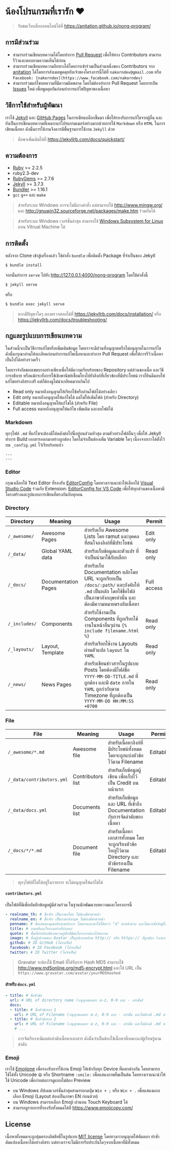 # น้องโปรแกรมที่เรารัก ❤

> รับชมเว็บบล็อกออนไลน์ได้ที่ https://anitation.github.io/nong-program/

## การมีส่วนร่วม

- สามารถร่วมเขียนบทความได้โดยทำการ [Pull Request](https://github.com/anitation/nong-program/pulls) เพื่อให้ทาง Contributors สามารถรีวิวและตอบถามความเห็นได้ก่อน
- สามารถร่วมเขียนบทความอีกทางได้โดยการเข้าร่วมเป็นส่วนหนึ่งของ Contributors จาก [anitation](https://github.com/anitation) ได้โดยการส่งเมลพูดคุยกับเจ้าของโครงการนี้ได้ที่ `nakorndev@gmail.com` หรือ `Facebook: [nakorndev](https://www.facebook.com/nakorndev)`
- สามารถร่วมแก้ไขบทความที่มีความผิดพลาด โดยไม่ต้องทำการ Pull Request โดยการเปิด [Issues](https://github.com/anitation/nong-program/issues) ใหม่ เพื่อพูดคุยกันก่อนทำการแก้ไขปัญหาของเนื้อหา

## วิธีการใช้สำหรับผู้พัฒนา

เราใช้ [Jekyll](jekyllrb.com) และ [GitHub Pages](https://pages.github.com) ในการเขียนบล็อกขึ้นมา เพื่อให้รองรับการแก้ไขจากผู้อื่น และยังเป็นการเขียนบทความที่เหมาะแก่โปรแกรมเมอร์อย่างมากด้วยการใช้ `Markdown` หรือ `HTML` ในการเขียนเนื้อหา ดังนั้นการใช้งานจึงควรมีพื้นฐานการใช้งาน `Jekyll` ด้วย

> ศึกษาเพิ่มเติมได้ที่ https://jekyllrb.com/docs/quickstart/

## ความต้องการ

- [Ruby](https://rubyinstaller.org/downloads/) >= 2.2.5
- ruby2.3-dev
- [RubyGems](https://rubygems.org/pages/download) >= 2.7.6
- [Jekyll](https://jekyllrb.com/) >= 3.7.3
- [Bundler](http://bundler.io/) >= 1.16.1
- `gcc` `g++` และ `make`

> สำหรับระบบ Windows อาจจะไม่มีบางคำสั่ง แต่สามารถใช้ http://www.mingw.org/ และ http://gnuwin32.sourceforge.net/packages/make.htm ร่วมกันได้

> สำหรับระบบ Windows เวอร์ชั่นล่าสุด สามารถใช้ [Windows Subsystem for Linux](https://docs.microsoft.com/en-us/windows/wsl/install-win10) แทน Vitrual Machine ได้

## การติดตั้ง

หลังจาก Clone เข้าสู่เครื่องแล้ว ใช้คำสั่ง `bundle` เพื่อติดตั้ง Package ที่จำเป็นของ Jekyll

```bash
$ bundle install
```

จากนั้นทำการ `serve` ไปยัง http://127.0.0.1:4000/nong-program โดยใช้คำสั่งนี้

```bash
$ jekyll serve
```

หรือ

```bash
$ bundle exec jekyll serve
```

> หากมีปัญหาใดๆ ลองตรวจสอบได้ที่ https://jekyllrb.com/docs/installation/ หรือ https://jekyllrb.com/docs/troubleshooting/

## กฎและรูปแบบการเขียนบทความ

ในส่วนนี้จะเป็นวิธีการแก้ไขหรือเพิ่มเติมข้อมูล โดยเราจะมีส่วนที่อนุญาตหรือไม่อนุญาตในการแก้ไข ดังนั้นกรุณาอ่านให้ละเอียดก่อนทำการแก้ไขเนื้อหาและทำการ Pull Request เพื่อให้การรีวิวเนื้อหาเป็นไปได้อย่างรวดเร็ว

โดยเราจำกัดขอบเขตบางอย่างเพียงเพื่อให้มีความเรียบร้อยของ Repository แต่ส่วนของเนื้อ และวิธีการอธิบาย หรือแม้กระทั่งการใช้เชิงพานิชย์เชื่อมโยงไปยังลิงก์ที่เกี่ยวข้องที่มีประโยชน์ เราก็ยินดีมอบให้แก้ไขอย่างอิสระเสรี แต่ก็ต้องดูไม่น่าเกลียดมากเกินไป

- Read only หมายถึงอนุญาตให้เรียกใช้หรืออ่านไฟล์ได้อย่างเดียว
- Edit only หมายถึงอนุญาตให้แก้ไขได้ แต่ไม่ให้เพิ่มไฟล์ (สำหรับ Directory)
- Editable หมายถึงอนุญาตให้แก้ไขได้ (สำหรับ File)
- Full access หมายถึงอนุญาตให้แก้ไข เพิ่มเติม และลบไฟล์ได้

### Markdown

ทุกๆไฟล์ `.md` ที่แก้ไขจะต้องมีโค้ดดังต่อไปนี้อยู่บนส่วนหัวสุด ตามตัวอย่างไฟล์อื่นๆ เพื่อให้ Jekyll ทำการ Build เอกสารออกมาอย่างถูกต้อง โดยไม่จำเป็นต้องเพิ่ม Variable ใดๆ เนื่องจากเราได้ตั้งไว้บน `_config.yml` ไว้เรียบร้อยแล้ว

```
---
---
```

### Editor

กรุณาเลือกใช้ Text Editor ที่รองรับ [EditorConfig](http://editorconfig.org/) โดยทางเราแนะนำให้เลือกใช้ [Visual Studio Code](https://code.visualstudio.com/) ร่วมกับ Extension: [EditorConfig for VS Code](https://marketplace.visualstudio.com/items?itemName=EditorConfig.EditorConfig) เพื่อให้ทุกส่วนของเนื้อหามีโครงสร้างและรูปแบบการเขียนที่ตรงกันกับทุกคน

### Directory

| Directory | Meaning | Usage | Permit |
| --- | --- | --- | --- |
| `/_awesome/` | Awesome Pages | สำหรับเก็บ Awesome Lists โดย ramut และบุคคลที่สนใจลงลิงก์ที่มีประโยชน์ | Edit only |
| `/_data/` | Global YAML data | สำหรับเก็บข้อมูลและตัวแปร ที่จำเป็นนำมาใช้กับบล็อก | Read only |
| `/_docs/` | Documentation Pages | สำหรับเก็บ Documentation หลักโดย URL จะถูกเรียกเป็น `/docs/:path/` และบังคับให้ `.md` เป็นหลัก โดยใช้ชื่อไฟล์เป็นภาษาอังกฤษเท่านั้น และต้องมีความหมายตรงกับเนื้อหา | Full access |
| `/_includes/` | Components | สำหรับใช้งานเป็น Components ที่ถูกเรียกใช้งานในหน้าอื่นๆผ่าน `{% include filename.html %}` | Read only |
| `/_layouts/` | Layout, Template | สำหรับเรียกใช้งาน Layouts ผ่านตัวแปล `layout` ใน `YAML` | Read only |
| `/_news/` | News Pages | สำหรับเขียนข่าวสารในรูปแบบ Posts โดยต้องมีไฟล์ชื่อ `YYYY-MM-DD-TITLE.md` ที่ถูกต้อง และมี `date` ภายใน `YAML` ถูกกำกับตาม Timezone ที่ถูกต้องเป็น `YYYY-MM-DD HH:MM:SS +0700` | Read only |

### File

| File | Meaning | Usage | Permit |
| --- | --- | --- | --- |
| `/_awesome/*.md` | Awesome file | สำหรับเนื้อหาลิงก์ที่มีประโยชน์ทั้งหมด โดยจะถูกแบ่งหัวข้อไว้ตาม Filename | Editable |
| `/_data/contributors.yml` | Contributors list | สำหรับเก็บข้อมูลผู้เขียน เพื่อเก็บไว้เป็น Credit บนหน้าแรก | Editable |
| `/_data/docs.yml` | Documents list | สำหรับเก็บข้อมูล และ URL ที่เข้าถึง Documentation กับการจัดลำดับของเนื้อหา | Editable |
| `/_docs/*/*.md` | Document file | สำหรับเนื้อหาเอกสารทั้งหมด โดยจะถูกเรียงหัวข้อใหญ่ไว้ตาม Directory และหัวข้อรองเป็น Filename | Editable |

> ทุกๆไฟล์ที่ไม่ได้อยู่ในรายการ จะไม่อนุญาตให้แก้ไขได้

#### `contributors.yml`

เป็นไฟล์ที่มีเพื่อบันทึกข้อมูลผู้มีส่วนร่วม ในฐานนักพัฒนาบทความและโครงการนี้

```yml
- realname_th: # ชื่อจริง เป็นภาษาไทย ไม่ต้องมีคำนำหน้า
  realname_en: # ชื่อจริง เป็นภาษาอังกฤษ ไม่ต้องมีคำนำหน้า
  penname: # ชื่อเล่นของคุณหรือนามปากกา โดยเราแนะนำให้ใช้คำว่า "พี"่ นำหน้าด้วย และไม่ควรซ้ำกับผู้อื่น
  title: # งานหรืออะไรบางอย่างที่บ่งบอก
  quote: # พื้นที่สำหรับอธิบายความรู้สึกที่มีต่อโครงการน้องโปรแกรม
  image: # ที่อยู่รูปภาพของ Avatar เป็นรูปแบบพร้อม http:// หรือ https:// ที่ถูกต้อง (แนะนำให้ใช้ Gravatar ตามตัวอย่างบนไฟล์)
  github: # ID GitHub (ไม่จำเป็น)
  facebook: # ID Facebook (ไม่จำเป็น)
  twitter: # ID Twitter (ไม่จำเป็น)
```

> Gravatar จะต้องใช้ Email ที่ได้รับการ Hash MD5 สามารถใช้ http://www.md5online.org/md5-encrypt.html และใช้ URL เป็น `https://www.gravatar.com/avatar/yourMD5Hashed`

#### สำหรับ `docs.yml`

```yml
- title: # ชื่อหัวข้อ
  url: # URL of directory name (อนุญาตเฉพาะ a-z, 0-9 และ - เท่านั้น)
  docs:
  - title: # ชื่อหัวข้อรอง 1
    url: # URL of Filename (อนุญาตเฉพาะ a-z, 0-9 และ - เท่านั้น และไม่ต้องมี .md หรือ .html)
  - title: # ชื่อหัวข้อรอง 2
    url: # URL of Filename (อนุญาตเฉพาะ a-z, 0-9 และ - เท่านั้น และไม่ต้องมี .md หรือ .html)
    # ...
```

> การจัดเรียงจะมีผลต่อลำดับเนื้อหาเอกสาร ดังนั้นจำเป็นต้องใช้เนื้อหาที่เหมาะแก่ผู้เรียนรู้ตามลำดับ

### Emoji

เราใช้ [Emojione](https://www.emojione.com/) เพื่อรองรับการใช้งาน Emoji ให้เข้ากับทุก Device ที่แตกต่างกัน โดยสามารถใช้ได้ทั้ง Unicode `😄` หรือ Shortname `:smile:` เพื่อแสดงภาพยิ้มเป็นต้น โดยทางเราแนะนำให้ใช้ Unicode เพื่อง่ายต่อการดูแบบไม่ต้อง Preview

- บน Windows อัปเดตเวอร์ชั่นล่าสุดสามารถกดปุ่ม `Win + ;` หรือ `Win + .` เพื่อแสดงแถบเลือก Emoji (Layout ต้องเป็นภาษา EN ก่อนด้วย)
- บน Windows สามารถเลือก Emoji ผ่านบน Touch Keyboard ได้
- สามารถดูรายการที่รองรับทั้งหมดได้ที่ https://www.emojicopy.com/

## License

เนื้อหาทั้งหมดจะถูกคุ้มครองลิขสิทธิ์ในรูปแบบ [MIT license](https://www.gnu.org/licenses/lgpl-3.0.en.html) โดยทางเราอนุญาตให้คัดลอก ทำซ้ำ ดัดแปลงเนื้อหาได้อย่างอิสระ แต่ทางเราจะไม่มีการรับประกันใดๆจากเนื้อหาที่มีทั้งหมด
